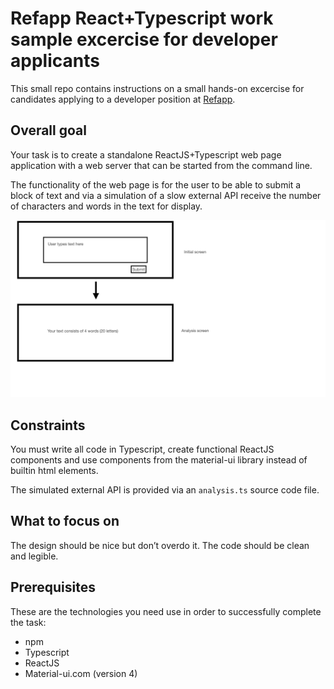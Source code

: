 # Refapp React+Typescript work sample excercise for developer applicants

This small repo contains instructions on a small hands-on excercise for candidates applying to a developer position at
[Refapp](https://refapp.com).

## Overall goal
Your task is to create a standalone ReactJS+Typescript web page application with a web server that can be started from the command line.

The functionality of the web page is for the user to be able to submit a block of text and via a simulation of a slow external API receive the number
of characters and words in the text for display.

![Wireframe](Wireframes/Wireframes.001.png)


## Constraints
You must write all code in Typescript, create functional ReactJS components
and use components from the material-ui library instead of builtin html elements.

The simulated external API is provided via an `analysis.ts` source code file.

## What to focus on
The design should be nice but don’t overdo it.
The code should be clean and legible.


## Prerequisites
These are the technologies you need use in order to successfully complete the task:

* npm
* Typescript
* ReactJS
* Material-ui.com (version 4)

